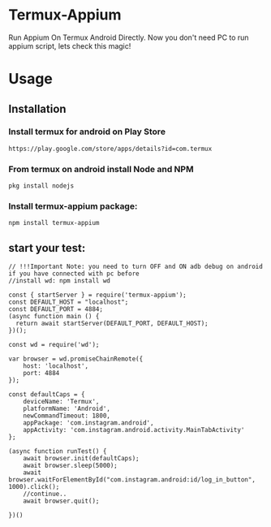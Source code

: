 # Termux-Appium
Run Appium On Termux Android Directly. Now you don't need PC to run appium script, lets check this magic!

# Usage
## Installation
### Install termux for android on Play Store
    https://play.google.com/store/apps/details?id=com.termux
### From termux on android install Node and NPM
    pkg install nodejs
### Install termux-appium package:
    npm install termux-appium

## start your test:
    // !!!Important Note: you need to turn OFF and ON adb debug on android if you have connected with pc before
    //install wd: npm install wd
    
    const { startServer } = require('termux-appium');
    const DEFAULT_HOST = "localhost";
    const DEFAULT_PORT = 4884;
    (async function main () {
      return await startServer(DEFAULT_PORT, DEFAULT_HOST);
    })();
    
    const wd = require('wd');
    
    var browser = wd.promiseChainRemote({
        host: 'localhost',
        port: 4884
    });

    const defaultCaps = {
        deviceName: 'Termux',
        platformName: 'Android',
        newCommandTimeout: 1800,
        appPackage: 'com.instagram.android',
        appActivity: 'com.instagram.android.activity.MainTabActivity'
    };

    (async function runTest() {
        await browser.init(defaultCaps);
        await browser.sleep(5000);
        await browser.waitForElementById("com.instagram.android:id/log_in_button", 1000).click();
        //continue..
        await browser.quit();

    })()

